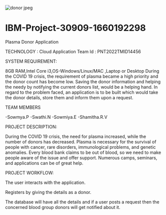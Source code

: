![donor jpeg](https://user-images.githubusercontent.com/115361704/202862367-7028faf1-bb4f-4597-8303-4078291f933a.jpg)
# IBM-Project-30909-1660192298
Plasma Donor Application


TECHNOLOGY : Cloud Application 
Team Id : PNT2022TMID14456

SYSTEM REQUIREMENT:

8GB RAM,Intel Core i3,OS-Windows/Linux/MAC ,Laptop or Desktop
During the COVID 19 crisis, the requirement of plasma became a high priority and the donor count has become low. 
Saving the donor information and helping the needy by notifying the current donors list, would be a helping hand.
In regard to the problem faced, an application is to be built which would take the donor details, 
store them and inform them upon a request.

TEAM MEMBERS

  -Sowmya.P
  -Swathi.N
  -Sowmiya.E
  -Shamitha.R.V
  
PROJECT DESCRIPTION:

During the COVID 19 crisis, the need for plasma increased, while the number of donors has
decreased. Plasma is necessary for the survival of people with cancer, rare disorders,
immunological problems, and genetic anomalies. Every blood bank claims to be out of
blood, so we need to make people aware of the issue and offer support. Numerous camps,
seminars, and applications can be of great help.

PROJECT WORKFLOW:

The user interacts with the application.

Registers by giving the details as a donor.

The database will have all the details and if a user posts a request then the concerned blood group donors will get notified about it.

